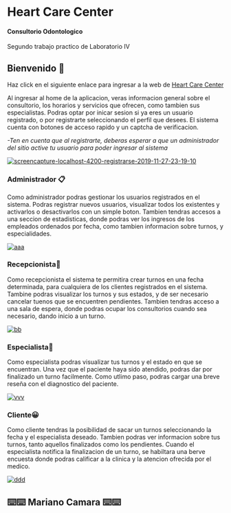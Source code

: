 
# Heart Care Center
#### Consultorio Odontologico

Segundo trabajo practico de Laboratorio IV

## Bienvenido 🚀

Haz click en el siguiente enlace para ingresar a la web de [Heart Care Center](# "Heart Care Center")

Al ingresar al home de la aplicacion, veras informacion general sobre el consultorio, los horarios y servicios que ofrecen, como tambien sus especialistas. Podras optar por inicar sesion si ya eres un usuario registrado, o por registrarte seleccionando el perfil que desees. El sistema cuenta con botones de acceso rapido y un captcha de verificacion.

*-Ten en cuenta que al registrarte, deberas esperar a que un administrador del sitio active tu usuario para poder ingresar al sistema*

<a href="https://ibb.co/GVPFbv2"><img src="https://i.ibb.co/jL4H1vM/screencapture-localhost-4200-registrarse-2019-11-27-23-19-10.png" alt="screencapture-localhost-4200-registrarse-2019-11-27-23-19-10" border="0"></a>

### Administrador 📋

Como administrador podras gestionar los usuarios registrados en el sistema. Podras registrar nuevos usuarios, visualizar todos los existentes y activarlos o desactivarlos con un simple boton. 
Tambien tendras accesos a una seccion de estadisticas, donde podras ver los ingresos de los empleados ordenados por fecha, como tambien informacion sobre turnos, y especialidades.

<a href="https://ibb.co/5LwfzTQ"><img src="https://i.ibb.co/bXD8y14/aaa.png" alt="aaa" border="0"></a>

### Recepcionista📢

Como recepcionista el sistema te permitira crear turnos en una fecha determinada, para cualquiera de los clientes registrados en el sistema. Tambine podras visualizar los turnos y sus estados, y de ser necesario cancelar tuenos que se encuentren pendientes.
Tambien tendras acceso a una sala de espera, donde podras ocupar los consultorios cuando sea necesario, dando inicio a un turno.

<a href="https://ibb.co/VL2GqRK"><img src="https://i.ibb.co/K5Fgrd1/bb.png" alt="bb" border="0"></a>

### Especialista💪

Como especialista podras visualizar tus turnos y el estado en que se encuentran. Una vez que el paciente haya sido atendido, podras dar por finalizado un turno facilmente. Como utlimo paso, podras cargar una breve reseña con el diagnostico del paciente.

<a href="https://ibb.co/6gbh1P9"><img src="https://i.ibb.co/f4tRnp6/vvv.png" alt="vvv" border="0"></a>

### Cliente😀

Como cliente tendras la posibilidad de sacar un turnos seleccionando la fecha y el especialista deseado. Tambien podras ver informacion sobre tus turnos, tanto aquellos finalizados como los pendientes. Cuando el especialista notifica la finalizacion de un turno, se habiltara una berve encuesta donde podras calificar a la clinica y la atencion ofrecida por el medico.

<a href="https://ibb.co/PGtyNht"><img src="https://i.ibb.co/yFVCXyV/ddd.png" alt="ddd" border="0"></a>

##     ⌨️⌨️ Mariano Camara ⌨️⌨️
